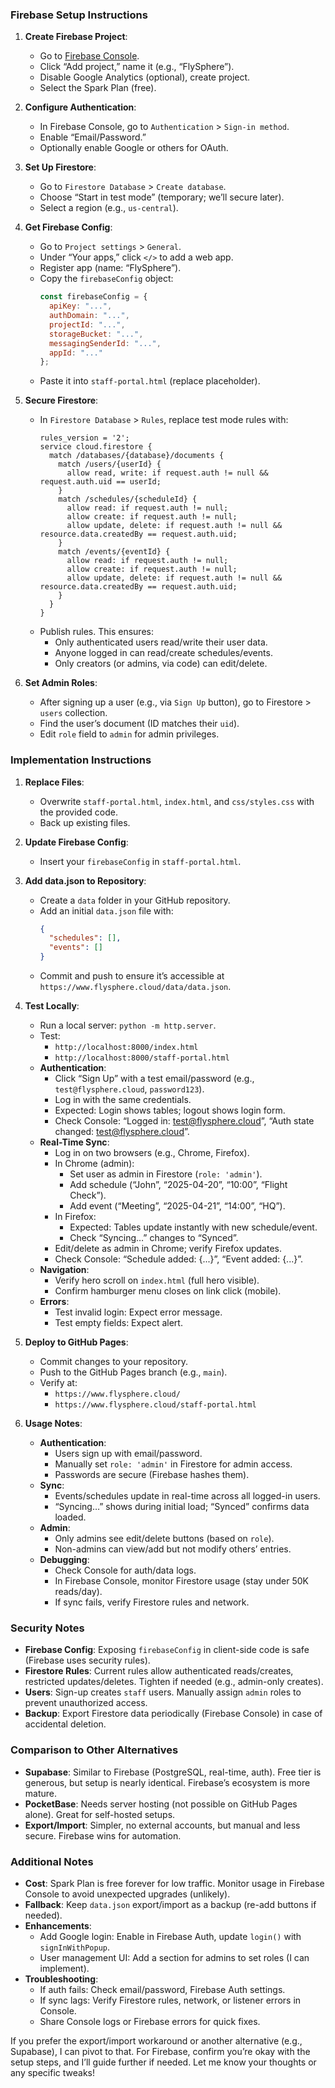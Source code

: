 ### Firebase Setup Instructions
1. **Create Firebase Project**:
   - Go to [Firebase Console](https://console.firebase.google.com).
   - Click “Add project,” name it (e.g., “FlySphere”).
   - Disable Google Analytics (optional), create project.
   - Select the Spark Plan (free).

2. **Configure Authentication**:
   - In Firebase Console, go to `Authentication` > `Sign-in method`.
   - Enable “Email/Password.”
   - Optionally enable Google or others for OAuth.

3. **Set Up Firestore**:
   - Go to `Firestore Database` > `Create database`.
   - Choose “Start in test mode” (temporary; we’ll secure later).
   - Select a region (e.g., `us-central`).

4. **Get Firebase Config**:
   - Go to `Project settings` > `General`.
   - Under “Your apps,” click `</>` to add a web app.
   - Register app (name: “FlySphere”).
   - Copy the `firebaseConfig` object:
     ```javascript
     const firebaseConfig = {
       apiKey: "...",
       authDomain: "...",
       projectId: "...",
       storageBucket: "...",
       messagingSenderId: "...",
       appId: "..."
     };
     ```
   - Paste it into `staff-portal.html` (replace placeholder).

5. **Secure Firestore**:
   - In `Firestore Database` > `Rules`, replace test mode rules with:
     ```firestore
     rules_version = '2';
     service cloud.firestore {
       match /databases/{database}/documents {
         match /users/{userId} {
           allow read, write: if request.auth != null && request.auth.uid == userId;
         }
         match /schedules/{scheduleId} {
           allow read: if request.auth != null;
           allow create: if request.auth != null;
           allow update, delete: if request.auth != null && resource.data.createdBy == request.auth.uid;
         }
         match /events/{eventId} {
           allow read: if request.auth != null;
           allow create: if request.auth != null;
           allow update, delete: if request.auth != null && resource.data.createdBy == request.auth.uid;
         }
       }
     }
     ```
   - Publish rules. This ensures:
     - Only authenticated users read/write their user data.
     - Anyone logged in can read/create schedules/events.
     - Only creators (or admins, via code) can edit/delete.

6. **Set Admin Roles**:
   - After signing up a user (e.g., via `Sign Up` button), go to Firestore > `users` collection.
   - Find the user’s document (ID matches their `uid`).
   - Edit `role` field to `admin` for admin privileges.

### Implementation Instructions
1. **Replace Files**:
   - Overwrite `staff-portal.html`, `index.html`, and `css/styles.css` with the provided code.
   - Back up existing files.

2. **Update Firebase Config**:
   - Insert your `firebaseConfig` in `staff-portal.html`.

3. **Add data.json to Repository**:
   - Create a `data` folder in your GitHub repository.
   - Add an initial `data.json` file with:
     ```json
     {
       "schedules": [],
       "events": []
     }
     ```
   - Commit and push to ensure it’s accessible at `https://www.flysphere.cloud/data/data.json`.

4. **Test Locally**:
   - Run a local server: `python -m http.server`.
   - Test:
     - `http://localhost:8000/index.html`
     - `http://localhost:8000/staff-portal.html`
   - **Authentication**:
     - Click “Sign Up” with a test email/password (e.g., `test@flysphere.cloud`, `password123`).
     - Log in with the same credentials.
     - Expected: Login shows tables; logout shows login form.
     - Check Console: “Logged in: test@flysphere.cloud”, “Auth state changed: test@flysphere.cloud”.
   - **Real-Time Sync**:
     - Log in on two browsers (e.g., Chrome, Firefox).
     - In Chrome (admin):
       - Set user as admin in Firestore (`role: 'admin'`).
       - Add schedule (“John”, “2025-04-20”, “10:00”, “Flight Check”).
       - Add event (“Meeting”, “2025-04-21”, “14:00”, “HQ”).
     - In Firefox:
       - Expected: Tables update instantly with new schedule/event.
       - Check “Syncing…” changes to “Synced”.
     - Edit/delete as admin in Chrome; verify Firefox updates.
     - Check Console: “Schedule added: {...}”, “Event added: {...}”.
   - **Navigation**:
     - Verify hero scroll on `index.html` (full hero visible).
     - Confirm hamburger menu closes on link click (mobile).
   - **Errors**:
     - Test invalid login: Expect error message.
     - Test empty fields: Expect alert.

5. **Deploy to GitHub Pages**:
   - Commit changes to your repository.
   - Push to the GitHub Pages branch (e.g., `main`).
   - Verify at:
     - `https://www.flysphere.cloud/`
     - `https://www.flysphere.cloud/staff-portal.html`

6. **Usage Notes**:
   - **Authentication**:
     - Users sign up with email/password.
     - Manually set `role: 'admin'` in Firestore for admin access.
     - Passwords are secure (Firebase hashes them).
   - **Sync**:
     - Events/schedules update in real-time across all logged-in users.
     - “Syncing…” shows during initial load; “Synced” confirms data loaded.
   - **Admin**:
     - Only admins see edit/delete buttons (based on `role`).
     - Non-admins can view/add but not modify others’ entries.
   - **Debugging**:
     - Check Console for auth/data logs.
     - In Firebase Console, monitor Firestore usage (stay under 50K reads/day).
     - If sync fails, verify Firestore rules and network.

### Security Notes
- **Firebase Config**: Exposing `firebaseConfig` in client-side code is safe (Firebase uses security rules).
- **Firestore Rules**: Current rules allow authenticated reads/creates, restricted updates/deletes. Tighten if needed (e.g., admin-only creates).
- **Users**: Sign-up creates `staff` users. Manually assign `admin` roles to prevent unauthorized access.
- **Backup**: Export Firestore data periodically (Firebase Console) in case of accidental deletion.

### Comparison to Other Alternatives
- **Supabase**: Similar to Firebase (PostgreSQL, real-time, auth). Free tier is generous, but setup is nearly identical. Firebase’s ecosystem is more mature.
- **PocketBase**: Needs server hosting (not possible on GitHub Pages alone). Great for self-hosted setups.
- **Export/Import**: Simpler, no external accounts, but manual and less secure. Firebase wins for automation.

### Additional Notes
- **Cost**: Spark Plan is free forever for low traffic. Monitor usage in Firebase Console to avoid unexpected upgrades (unlikely).
- **Fallback**: Keep `data.json` export/import as a backup (re-add buttons if needed).
- **Enhancements**:
  - Add Google login: Enable in Firebase Auth, update `login()` with `signInWithPopup`.
  - User management UI: Add a section for admins to set roles (I can implement).
- **Troubleshooting**:
  - If auth fails: Check email/password, Firebase Auth settings.
  - If sync lags: Verify Firestore rules, network, or listener errors in Console.
  - Share Console logs or Firebase errors for quick fixes.

If you prefer the export/import workaround or another alternative (e.g., Supabase), I can pivot to that. For Firebase, confirm you’re okay with the setup steps, and I’ll guide further if needed. Let me know your thoughts or any specific tweaks!